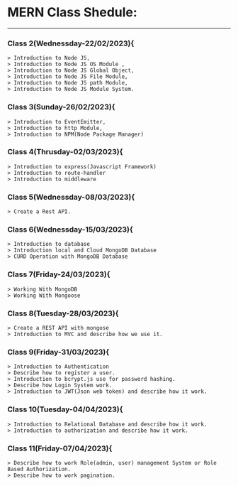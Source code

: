 # MERN Class Shedule:
---------------------------------------
### Class 2(Wednessday-22/02/2023){
    > Introduction to Node JS, 
    > Introduction to Node JS OS Module ,
    > Introduction to Node JS Global Object,
    > Introduction to Node JS File Module, 
    > Introduction to Node JS path Module, 
    > Introduction to Node JS Module System.  

### Class 3(Sunday-26/02/2023){
    > Introduction to EventEmitter,
    > Introduction to http Module,
    > Introduction to NPM(Node Package Manager)

### Class 4(Thrusday-02/03/2023){
    > Introduction to express(Javascript Framework)
    > Introduction to route-handler
    > Introduction to middleware

### Class 5(Wednessday-08/03/2023){
    > Create a Rest API.

### Class 6(Wednessday-15/03/2023){
    > Introduction to database
    > Introduction local and Cloud MongoDB Database
    > CURD Operation with MongoDB Database

### Class 7(Friday-24/03/2023){
    > Working With MongoDB
    > Working With Mongoose

### Class 8(Tuesday-28/03/2023){
    > Create a REST API with mongose
    > Introduction to MVC and describe how we use it.

### Class 9(Friday-31/03/2023){
    > Introduction to Authentication
    > Describe how to register a user.
    > Introduction to bcrypt.js use for password hashing.
    > Describe how Login System work.
    > Introduction to JWT(Json web token) and describe how it work.  

### Class 10(Tuesday-04/04/2023){
    > Introduction to Relational Database and describe how it work.
    > Introduction to authorization and describe how it work.

### Class 11(Friday-07/04/2023){
    > Describe how to work Role(admin, user) management System or Role Based Authorization.
    > Describe how to work pagination.